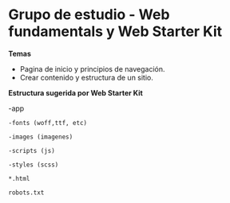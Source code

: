 # Grupo de estudio - Web fundamentals y Web Starter Kit

**Temas**
- Pagina de inicio y principios de navegación.
- Crear contenido y estructura de un sitio.


**Estructura sugerida por Web Starter Kit**

-app

	-fonts (woff,ttf, etc)

	-images (imagenes)

	-scripts (js)

	-styles (scss)
	
	*.html

	robots.txt